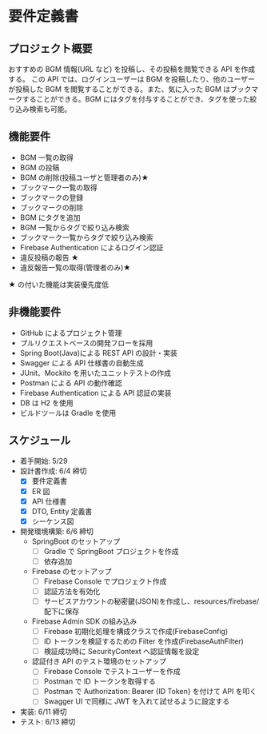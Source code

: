 # 要件定義書

## プロジェクト概要

おすすめの BGM 情報(URL など) を投稿し、その投稿を閲覧できる API を作成する。
この API では、ログインユーザーは BGM を投稿したり、他のユーザーが投稿した BGM を閲覧することができる。また、気に入った BGM はブックマークすることができる。BGM にはタグを付与することができ、タグを使った絞り込み検索も可能。

## 機能要件

- BGM 一覧の取得
- BGM の投稿
- BGM の削除(投稿ユーザと管理者のみ)★
- ブックマーク一覧の取得
- ブックマークの登録
- ブックマークの削除
- BGM にタグを追加
- BGM 一覧からタグで絞り込み検索
- ブックマーク一覧からタグで絞り込み検索
- Firebase Authentication によるログイン認証
- 違反投稿の報告 ★
- 違反報告一覧の取得(管理者のみ)★

★ の付いた機能は実装優先度低

## 非機能要件

- GitHub によるプロジェクト管理
- プルリクエストベースの開発フローを採用
- Spring Boot(Java)による REST API の設計・実装
- Swagger による API 仕様書の自動生成
- JUnit、Mockito を用いたユニットテストの作成
- Postman による API の動作確認
- Firebase Authentication による API 認証の実装
- DB は H2 を使用
- ビルドツールは Gradle を使用

## スケジュール

- 着手開始: 5/29
- 設計書作成: 6/4 締切
  - [x] 要件定義書
  - [x] ER 図
  - [x] API 仕様書
  - [x] DTO, Entity 定義書
  - [x] シーケンス図
- 開発環境構築: 6/6 締切
  - SpringBoot のセットアップ
    - [ ] Gradle で SpringBoot プロジェクトを作成
    - [ ] 依存追加
  - Firebase のセットアップ
    - [ ] Firebase Console でプロジェクト作成
    - [ ] 認証方法を有効化
    - [ ] サービスアカウントの秘密鍵(JSON)を作成し、resources/firebase/ 配下に保存
  - Firebase Admin SDK の組み込み
    - [ ] Firebase 初期化処理を構成クラスで作成(FirebaseConfig)
    - [ ] ID トークンを検証するための Filter を作成(FirebaseAuthFilter)
    - [ ] 検証成功時に SecurityContext へ認証情報を設定
  - 認証付き API のテスト環境のセットアップ
    - [ ] Firebase Console でテストユーザーを作成
    - [ ] Postman で ID トークンを取得する
    - [ ] Postman で Authorization: Bearer {ID Token} を付けて API を叩く
    - [ ] Swagger UI で同様に JWT を入れて試せるように設定する
- 実装: 6/11 締切
- テスト: 6/13 締切
